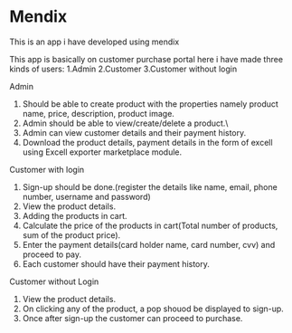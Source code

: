 # Mendix
This is an app i have developed using mendix

This app is basically on customer purchase portal here i have made three kinds of users:
1.Admin
2.Customer
3.Customer without login

Admin
1. Should be able to create product with the properties namely product name, price, description, product image.
2. Admin should be able to view/create/delete a product.\
3. Admin can view customer details and their payment history.
4. Download the product details, payment details in the form of excell using Excell exporter marketplace module.

Customer with login
1. Sign-up should be done.(register the details like name, email, phone number, username and password)
2. View the product details.
3. Adding the products in cart.
4. Calculate the price of the products in cart(Total number of products, sum of the product price).
5. Enter the payment details(card holder name, card number, cvv) and proceed to pay.
6. Each customer should have their payment history.

Customer without Login 
1. View the product details.
2. On clicking any of the product, a pop shouod be displayed to sign-up.
3. Once after sign-up the customer can proceed to purchase.
